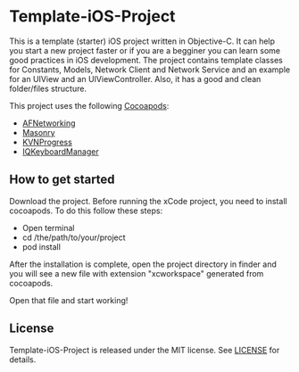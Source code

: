 # Template-iOS-Project
This is a template (starter) iOS project written in Objective-C. 
It can help you start a new project faster or if you are a begginer you can learn some good practices in iOS development.
The project contains template classes for Constants, Models, Network Client and Network Service
and an example for an UIView and an UIViewController. Also, it has a good and clean folder/files structure.

This project uses the following [Cocoapods](https://cocoapods.org/):

- [AFNetworking](https://github.com/AFNetworking/AFNetworking)
- [Masonry](https://github.com/SnapKit/Masonry)
- [KVNProgress](https://github.com/AssistoLab/KVNProgress)
- [IQKeyboardManager](https://github.com/hackiftekhar/IQKeyboardManager)

## How to get started
Download the project. Before running the xCode project, you need to install cocoapods. To do this follow these steps:

- Open terminal
- cd /the/path/to/your/project
- pod install

After the installation is complete, open the project directory in finder and you will see a new file with extension "xcworkspace" generated from cocoapods.

Open that file and start working!

## License
Template-iOS-Project is released under the MIT license. See [LICENSE](https://github.com/ZombieMK/Template-iOS-Project/blob/master/LICENSE) for details.
